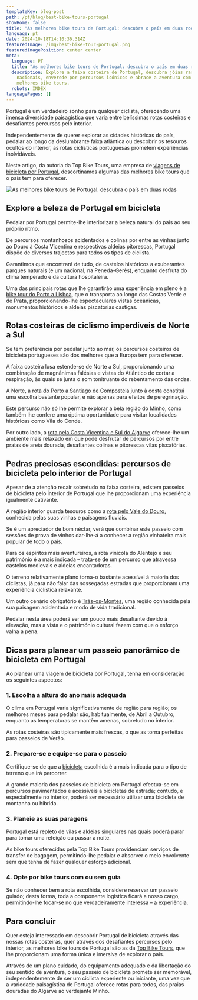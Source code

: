 ```yaml
---
templateKey: blog-post
path: /pt/blog/best-bike-tours-portugal
showHome: false
title: "As melhores bike tours de Portugal: descubra o país em duas rodas"
language: pt
date: 2024-10-18T14:10:36.314Z
featuredImage: /img/best-bike-tour-portugal.png
featuredImagePosition: center center
meta:
  language: PT
  title: "As melhores bike tours de Portugal: descubra o país em duas rodas"
  description: Explore a faixa costeira de Portugal, descubra jóias raras
    nacionais, enverede por percursos icónicos e abrace a aventura com as
    melhores bike tours.
  robots: INDEX
languagePages: []
---
```

Portugal é um verdadeiro sonho para qualquer ciclista, oferecendo uma imensa diversidade paisagística que varia entre belíssimas rotas costeiras e desafiantes percursos pelo interior.

Independentemente de querer explorar as cidades históricas do país, pedalar ao longo da deslumbrante faixa atlântica ou descobrir os tesouros ocultos do interior, as rotas ciclísticas portuguesas prometem experiências inolvidáveis.

Neste artigo, da autoria da Top Bike Tours, uma empresa de [viagens de bicicleta por Portugal](https://topbiketoursportugal.com/pt/), descortinamos algumas das melhores bike tours que o país tem para oferecer.

![As melhores bike tours de Portugal: descubra o país em duas rodas](/img/best-bike-tour-portugal.png "As melhores bike tours de Portugal: descubra o país em duas rodas")



## Explore a beleza de Portugal em bicicleta

Pedalar por Portugal permite-lhe interiorizar a beleza natural do país ao seu próprio ritmo.

De percursos montanhosos acidentados e colinas por entre as vinhas junto ao Douro à Costa Vicentina e respectivas aldeias pitorescas, Portugal dispõe de diversos trajectos para todos os tipos de ciclista.

Garantimos que encontrará de tudo, de castelos históricos a exuberantes parques naturais (e um nacional, na Peneda-Gerês), enquanto desfruta do clima temperado e da cultura hospitaleira.

Uma das principais rotas que lhe garantirão uma experiência em pleno é a [bike tour do Porto a Lisboa](https://topbiketoursportugal.com/pt-porto-lisboa-bike-tour/), que o transporta ao longo das Costas Verde e de Prata, proporcionando-lhe espectaculares vistas oceânicas, monumentos históricos e aldeias piscatórias castiças.

## Rotas costeiras de ciclismo imperdíveis de Norte a Sul

Se tem preferência por pedalar junto ao mar, os percursos costeiros de bicicleta portugueses são dos melhores que a Europa tem para oferecer.

A faixa costeira lusa estende-se de Norte a Sul, proporcionando uma combinação de magnânimas falésias e vistas do Atlântico de cortar a respiração, às quais se junta o som tonitruante do rebentamento das ondas.

A Norte, a [rota do Porto a Santiago de Compostela](https://topbiketoursportugal.com/santiago-compostela-pela-costa/) junto à costa constitui uma escolha bastante popular, e não apenas para efeitos de peregrinação.

Este percurso não só lhe permite explorar a bela região do Minho, como também lhe confere uma óptima oportunidade para visitar localidades históricas como Vila do Conde.

Por outro lado, a [rota pela Costa Vicentina e Sul do Algarve](https://topbiketoursportugal.com/costa-vicentina-bike-tour/) oferece-lhe um ambiente mais relaxado em que pode desfrutar de percursos por entre praias de areia dourada, desafiantes colinas e pitorescas vilas piscatórias.

## Pedras preciosas escondidas: percursos de bicicleta pelo interior de Portugal

Apesar de a atenção recair sobretudo na faixa costeira, existem passeios de bicicleta pelo interior de Portugal que lhe proporcionam uma experiência igualmente cativante.

A região interior guarda tesouros como a [rota pelo Vale do Douro](https://topbiketoursportugal.com/cycling-tours-douro-wine/), conhecida pelas suas vinhas e paisagens fluviais.

Se é um apreciador de bom néctar, verá que combinar este passeio com sessões de prova de vinhos dar-lhe-á a conhecer a região vinhateira mais popular de todo o país.

Para os espíritos mais aventureiros, a rota vinícola do Alentejo e seu património é a mais indicada – trata-se de um percurso que atravessa castelos medievais e aldeias encantadoras.

O terreno relativamente plano torna-o bastante acessível à maioria dos ciclistas, já para não falar das sossegadas estradas que proporcionam uma experiência ciclística relaxante.

Um outro cenário obrigatório é [Trás-os-Montes](https://topbiketoursportugal.com/cycling-tours-tras-os-montes/), uma região conhecida pela sua paisagem acidentada e modo de vida tradicional.

Pedalar nesta área poderá ser um pouco mais desafiante devido à elevação, mas a vista e o património cultural fazem com que o esforço valha a pena.

## Dicas para planear um passeio panorâmico de bicicleta em Portugal

Ao planear uma viagem de bicicleta por Portugal, tenha em consideração os seguintes aspectos:

### 1. Escolha a altura do ano mais adequada

O clima em Portugal varia significativamente de região para região; os melhores meses para pedalar são, habitualmente, de Abril a Outubro, enquanto as temperaturas se mantêm amenas, sobretudo no interior.

As rotas costeiras são tipicamente mais frescas, o que as torna perfeitas para passeios de Verão.

### 2. Prepare-se e equipe-se para o passeio

Certifique-se de que a [bicicleta](https://topbiketoursportugal.com/pt/bicicletas/) escolhida é a mais indicada para o tipo de terreno que irá percorrer.

A grande maioria dos passeios de bicicleta em Portugal efectua-se em percursos pavimentados e acessíveis a bicicletas de estrada; contudo, e especialmente no interior, poderá ser necessário utilizar uma bicicleta de montanha ou híbrida.

### 3. Planeie as suas paragens

Portugal está repleto de vilas e aldeias singulares nas quais poderá parar para tomar uma refeição ou passar a noite.

As bike tours oferecidas pela Top Bike Tours providenciam serviços de transfer de bagagem, permitindo-lhe pedalar e absorver o meio envolvente sem que tenha de fazer qualquer esforço adicional.

### 4. Opte por bike tours com ou sem guia

Se não conhecer bem a rota escolhida, considere reservar um passeio guiado; desta forma, toda a componente logística ficará a nosso cargo, permitindo-lhe focar-se no que verdadeiramente interessa – a experiência.

## Para concluir

Quer esteja interessado em descobrir Portugal de bicicleta através das nossas rotas costeiras, quer através dos desafiantes percursos pelo interior, as melhores bike tours de Portugal são as da [Top Bike Tours](https://topbiketoursportugal.com/pt/), que lhe proporcionam uma forma única e imersiva de explorar o país.

Através de um plano cuidado, do equipamento adequado e da libertação do seu sentido de aventura, o seu passeio de bicicleta promete ser memorável, independentemente de ser um ciclista experiente ou iniciante, uma vez que a variedade paisagística de Portugal oferece rotas para todos, das praias douradas do Algarve ao verdejante Minho.
